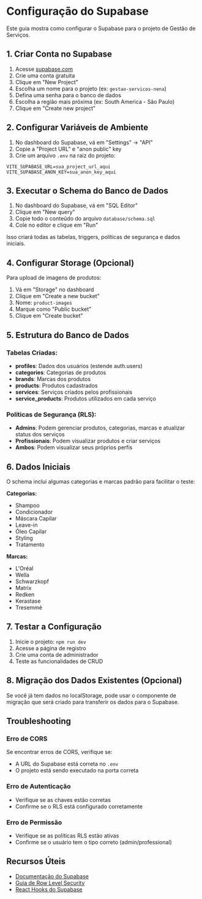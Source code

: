 # Configuração do Supabase

Este guia mostra como configurar o Supabase para o projeto de Gestão de Serviços.

## 1. Criar Conta no Supabase

1. Acesse [supabase.com](https://supabase.com)
2. Crie uma conta gratuita
3. Clique em "New Project"
4. Escolha um nome para o projeto (ex: `gestao-servicos-nena`)
5. Defina uma senha para o banco de dados
6. Escolha a região mais próxima (ex: South America - São Paulo)
7. Clique em "Create new project"

## 2. Configurar Variáveis de Ambiente

1. No dashboard do Supabase, vá em "Settings" → "API"
2. Copie a "Project URL" e "anon public" key
3. Crie um arquivo `.env` na raiz do projeto:

```env
VITE_SUPABASE_URL=sua_project_url_aqui
VITE_SUPABASE_ANON_KEY=sua_anon_key_aqui
```

## 3. Executar o Schema do Banco de Dados

1. No dashboard do Supabase, vá em "SQL Editor"
2. Clique em "New query"
3. Copie todo o conteúdo do arquivo `database/schema.sql`
4. Cole no editor e clique em "Run"

Isso criará todas as tabelas, triggers, políticas de segurança e dados iniciais.

## 4. Configurar Storage (Opcional)

Para upload de imagens de produtos:

1. Vá em "Storage" no dashboard
2. Clique em "Create a new bucket"
3. Nome: `product-images`
4. Marque como "Public bucket"
5. Clique em "Create bucket"

## 5. Estrutura do Banco de Dados

### Tabelas Criadas:

- **profiles**: Dados dos usuários (estende auth.users)
- **categories**: Categorias de produtos
- **brands**: Marcas dos produtos
- **products**: Produtos cadastrados
- **services**: Serviços criados pelos profissionais
- **service_products**: Produtos utilizados em cada serviço

### Políticas de Segurança (RLS):

- **Admins**: Podem gerenciar produtos, categorias, marcas e atualizar status dos serviços
- **Profissionais**: Podem visualizar produtos e criar serviços
- **Ambos**: Podem visualizar seus próprios perfis

## 6. Dados Iniciais

O schema inclui algumas categorias e marcas padrão para facilitar o teste:

**Categorias:**
- Shampoo
- Condicionador
- Máscara Capilar
- Leave-in
- Óleo Capilar
- Styling
- Tratamento

**Marcas:**
- L'Oréal
- Wella
- Schwarzkopf
- Matrix
- Redken
- Kerastase
- Tresemmé

## 7. Testar a Configuração

1. Inicie o projeto: `npm run dev`
2. Acesse a página de registro
3. Crie uma conta de administrador
4. Teste as funcionalidades de CRUD

## 8. Migração dos Dados Existentes (Opcional)

Se você já tem dados no localStorage, pode usar o componente de migração que será criado para transferir os dados para o Supabase.

## Troubleshooting

### Erro de CORS
Se encontrar erros de CORS, verifique se:
- A URL do Supabase está correta no `.env`
- O projeto está sendo executado na porta correta

### Erro de Autenticação
- Verifique se as chaves estão corretas
- Confirme se o RLS está configurado corretamente

### Erro de Permissão
- Verifique se as políticas RLS estão ativas
- Confirme se o usuário tem o tipo correto (admin/professional)

## Recursos Úteis

- [Documentação do Supabase](https://supabase.com/docs)
- [Guia de Row Level Security](https://supabase.com/docs/guides/auth/row-level-security)
- [React Hooks do Supabase](https://supabase.com/docs/reference/javascript/hooks)

